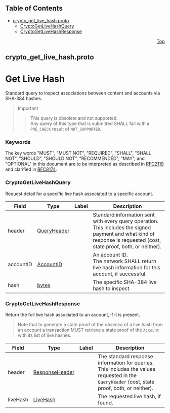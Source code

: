 ## Table of Contents

- [crypto_get_live_hash.proto](#crypto_get_live_hash-proto)
    - [CryptoGetLiveHashQuery](#proto-CryptoGetLiveHashQuery)
    - [CryptoGetLiveHashResponse](#proto-CryptoGetLiveHashResponse)
  



<a name="crypto_get_live_hash-proto"></a>
<p align="right"><a href="#top">Top</a></p>

## crypto_get_live_hash.proto
# Get Live Hash
Standard query to inspect associations between content and accounts
via SHA-384 hashes.

> Important
>> This query is obsolete and not supported.<br/>
>> Any query of this type that is submitted SHALL fail with a `PRE_CHECK`
>> result of `NOT_SUPPORTED`.

### Keywords
The key words "MUST", "MUST NOT", "REQUIRED", "SHALL", "SHALL NOT",
"SHOULD", "SHOULD NOT", "RECOMMENDED", "MAY", and "OPTIONAL" in this
document are to be interpreted as described in
[RFC2119](https://www.ietf.org/rfc/rfc2119) and clarified in
[RFC8174](https://www.ietf.org/rfc/rfc8174).


<a name="proto-CryptoGetLiveHashQuery"></a>

### CryptoGetLiveHashQuery
Request detail for a specific live hash associated to a specific account.


| Field | Type | Label | Description |
| ----- | ---- | ----- | ----------- |
| header | [QueryHeader](#proto-QueryHeader) |  | Standard information sent with every query operation.<br/> This includes the signed payment and what kind of response is requested (cost, state proof, both, or neither). |
| accountID | [AccountID](#proto-AccountID) |  | An account ID.<br/> The network SHALL return live hash information for this account, if successful. |
| hash | [bytes](#bytes) |  | The specific SHA-384 live hash to inspect |






<a name="proto-CryptoGetLiveHashResponse"></a>

### CryptoGetLiveHashResponse
Return the full live hash associated to an account, if it is present.

> Note that to generate a state proof of the _absence_ of a live hash from
> an account a transaction MUST retrieve a state proof of the `Account`
> with its list of live hashes.


| Field | Type | Label | Description |
| ----- | ---- | ----- | ----------- |
| header | [ResponseHeader](#proto-ResponseHeader) |  | The standard response information for queries.<br/> This includes the values requested in the `QueryHeader` (cost, state proof, both, or neither). |
| liveHash | [LiveHash](#proto-LiveHash) |  | The requested live hash, if found. |





 <!-- end messages -->

 <!-- end enums -->

 <!-- end HasExtensions -->

 <!-- end services -->



